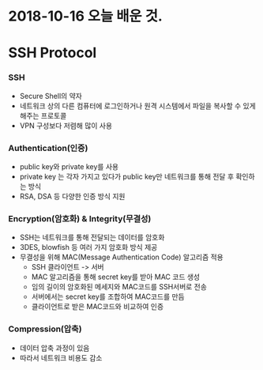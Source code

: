 # 2018-10-16 오늘 배운 것.

# SSH Protocol

### SSH
* Secure Shell의 약자
* 네트워크 상의 다른 컴퓨터에 로그인하거나 원격 시스템에서 파일을 복사할 수 있게 해주는 프로토콜
* VPN 구성보다 저렴해 많이 사용

### Authentication(인증)
* public key와 private key를 사용
* private key 는 각자 가지고 있다가 public key만 네트워크를 통해 전달 후 확인하는 방식
* RSA, DSA 등 다양한 인증 방식 지원

### Encryption(암호화) & Integrity(무결성)
* SSH는 네트워크를 통해 전달되는 데이터를 암호화
* 3DES, blowfish 등 여러 가지 암호화 방식 제공
* 무결성을 위해 MAC(Message Authentication Code) 알고리즘 적용
  - SSH 클라이언트 -> 서버
  - MAC 알고리즘을 통해 secret key를 받아 MAC 코드 생성
  - 임의 길이의 암호화된 메세지와 MAC코드를 SSH서버로 전송
  - 서버에서는 secret key를 조합하여 MAC코드를 만듬
  - 클라이언트로 받은 MAC코드와 비교하여 인증

### Compression(압축)
* 데이터 압축 과정이 있음
* 따라서 네트워크 비용도 감소
